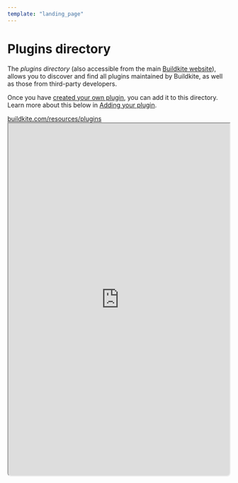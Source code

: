 ```yaml
---
template: "landing_page"
---
```


# Plugins directory

The _plugins directory_ (also accessible from the main [Buildkite website](https://buildkite.com/resources/plugins)), allows you to discover and find all plugins maintained by Buildkite, as well as those from third-party developers.

Once you have [created your own plugin](/docs/pipelines/integrations/plugins/writing), you can add it to this directory. Learn more about this below in [Adding your plugin](#adding-your-plugin).

<a class="Frameheader" href='https://buildkite.com/resources/plugins' target='_blank'>
  <span class="Frameheader__address">buildkite.com/resources/plugins</span>
</a>
<iframe
  src='https://buildkite.com/resources/plugins/embed'
  referrerPolicy='same-origin'
  allow="fullscreen" crossorigin="anonymous" width="100%" height="800px"
  style="border-radius:0 0 8px 8px;box-sizing: border-box;"
/>

Plugins supported by the Buildkite team display the Buildkite logo in the directory, and can be found in the [Buildkite Plugins GitHub organization](https://github.com/buildkite-plugins).

## Adding your plugin

To add your plugin to the plugins directory:

1. Host your plugin in GitHub as a public repository.
1. Ensure your repository contains a valid `plugin.yml` file containing at least the `name` and `description` fields.
1. Add the `buildkite-plugin` [GitHub repository topic](https://help.github.com/en/github/administering-a-repository/classifying-your-repository-with-topics).
1. Wait until the next Sunday (UTC) for the plugins directory to sync with GitHub, and for your plugin to appear.

For example:

<%= image "github-topic.png", width: 1214/2, height: 440/2, alt: "Screenshot of the ECR plugin GitHub repo with the Buildkite-plugin topic highlighted by a red box" %>

Once completed, your plugin will appear in the directory:

<%= image "ecr-plugin-directory-item.png", width: 1014/2, height: 500/2, alt: "Screenshot of ECR plugin in the Buildkite plugins directory" %>

> 🚧
> If you've completed the above steps and your plugin doesn't appear in the directory, send an email to <a href="mailto:support@buildkite.com">support@buildkite.com</a> and we'll investigate it for you.
